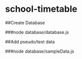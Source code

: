 # school-timetable

##Create Database

###node database/database.js

##Add pseudo/test data

###node database/sampleData.js
